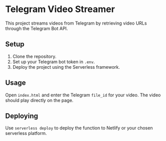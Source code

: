 # Telegram Video Streamer

This project streams videos from Telegram by retrieving video URLs through the Telegram Bot API.

## Setup

1. Clone the repository.
2. Set up your Telegram bot token in `.env`.
3. Deploy the project using the Serverless framework.

## Usage

Open `index.html` and enter the Telegram `file_id` for your video. The video should play directly on the page.

## Deploying

Use `serverless deploy` to deploy the function to Netlify or your chosen serverless platform.
